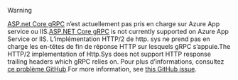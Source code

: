 > [!WARNING]
> <span data-ttu-id="74f7b-101">[ASP.net Core gRPC](xref:grpc/index) n’est actuellement pas pris en charge sur Azure App service ou IIS.</span><span class="sxs-lookup"><span data-stu-id="74f7b-101">[ASP.NET Core gRPC](xref:grpc/index) is not currently supported on Azure App Service or IIS.</span></span> <span data-ttu-id="74f7b-102">L’implémentation HTTP/2 de http. sys ne prend pas en charge les en-têtes de fin de réponse HTTP sur lesquels gRPC s’appuie.</span><span class="sxs-lookup"><span data-stu-id="74f7b-102">The HTTP/2 implementation of Http.Sys does not support HTTP response trailing headers which gRPC relies on.</span></span> <span data-ttu-id="74f7b-103">Pour plus d’informations, consultez [ce problème GitHub](https://github.com/dotnet/AspNetCore/issues/9020).</span><span class="sxs-lookup"><span data-stu-id="74f7b-103">For more information, see [this GitHub issue](https://github.com/dotnet/AspNetCore/issues/9020).</span></span>
